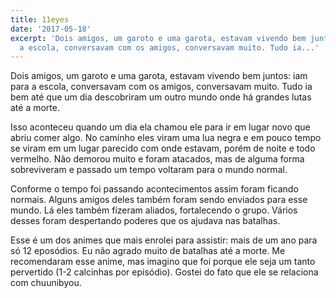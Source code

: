 ```yaml
---
title: 11eyes
date: '2017-05-18'
excerpt: 'Dois amigos, um garoto e uma garota, estavam vivendo bem juntos: iam para
  a escola, conversavam com os amigos, conversavam muito. Tudo ia...'
---
```



Dois amigos, um garoto e uma garota, estavam vivendo bem juntos: iam para a escola, conversavam com os amigos, conversavam muito. Tudo ia bem até que um dia descobriram um outro mundo onde há grandes lutas até a morte.

Isso aconteceu quando um dia ela chamou ele para ir em lugar novo que abriu comer algo. No caminho eles viram uma lua negra e em pouco tempo se viram em um lugar parecido com onde estavam, porém de noite e todo vermelho. Não demorou muito e foram atacados, mas de alguma forma sobreviveram e passado um tempo voltaram para o mundo normal.

Conforme o tempo foi passando acontecimentos assim foram ficando normais. Alguns amigos deles também foram sendo enviados para esse mundo. Lá eles também fizeram aliados, fortalecendo o grupo. Vários desses foram despertando poderes que os ajudava nas batalhas.

Esse é um dos animes que mais enrolei para assistir: mais de um ano para só 12 eposódios. Eu não agrado muito de batalhas até a morte. Me recomendaram esse anime, mas imagino que foi porque ele seja um tanto pervertido (1-2 calcinhas por episódio). Gostei do fato que ele se relaciona com chuunibyou.